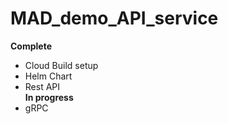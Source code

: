 # MAD_demo_API_service

**Complete**
  * Cloud Build setup
  * Helm Chart
  * Rest API    
**In progress**
  * gRPC
    